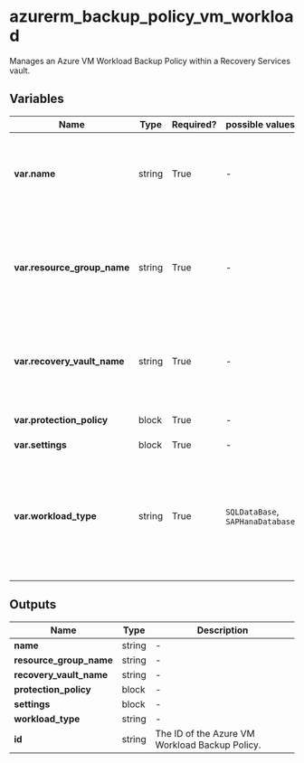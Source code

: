 # azurerm_backup_policy_vm_workload

Manages an Azure VM Workload Backup Policy within a Recovery Services vault.

## Variables

| Name | Type | Required? |  possible values |  Description |
| ---- | ---- | --------- |  ----------- | ----------- |
| **var.name** | string | True | -  |  The name of the VM Workload Backup Policy. Changing this forces a new resource to be created. | 
| **var.resource_group_name** | string | True | -  |  The name of the resource group in which to create the VM Workload Backup Policy. Changing this forces a new resource to be created. | 
| **var.recovery_vault_name** | string | True | -  |  The name of the Recovery Services Vault to use. Changing this forces a new resource to be created. | 
| **var.protection_policy** | block | True | -  |  One or more `protection_policy` blocks. | 
| **var.settings** | block | True | -  |  A `settings` block. | 
| **var.workload_type** | string | True | `SQLDataBase`, `SAPHanaDatabase`  |  The VM Workload type for the Backup Policy. Possible values are `SQLDataBase` and `SAPHanaDatabase`. Changing this forces a new resource to be created. | 



## Outputs

| Name | Type | Description |
| ---- | ---- | --------- | 
| **name** | string  | - | 
| **resource_group_name** | string  | - | 
| **recovery_vault_name** | string  | - | 
| **protection_policy** | block  | - | 
| **settings** | block  | - | 
| **workload_type** | string  | - | 
| **id** | string  | The ID of the Azure VM Workload Backup Policy. | 